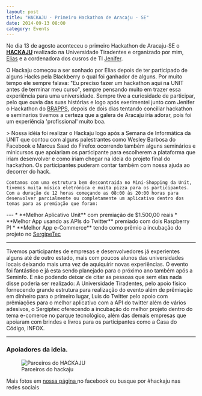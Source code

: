 ```yaml
---
layout: post
title: "HACKAJU - Primeiro Hackathon de Aracaju - SE"
date: 2014-09-13 08:00
category: Events
---
```


<p class="txt-post">
    No dia 13 de agosto aconteceu o primeiro Hackathon de Aracaju-SE o <a href="https://hackaju.com.br"><b>HACKAJU</b></a> realizado na Universidade Tiradentes e organizado por mim, 
    <a href="https://github.com/eliasdevelop">Elias</a> e a cordenadora dos cusros de TI <a href="http://lattes.cnpq.br/9297698513235759">Jenifer</a>.
</p>

<p class="txt-post">
	O Hackaju começou a ser sonhado por Elias depois de ter participado de alguns Hacks pela Blackberry o qual foi ganhador de alguns. Por muito tempo ele sempre falava: "Eu preciso fazer um hackathon aqui na UNIT antes de terminar meu curso", sempre pensando muito em trazer essa experiência para uma universidade. Sempre tive a curiosidade de participar, pelo que ouvia das suas histórias e logo após exerimentei junto com Jenifer o Hackathon do <a href="http://brappsbrasil.com/">BRAPPS</a>, depois de dois dias tentando conciliar hackathon e seminarios tivemos a certeza que a galera de Aracaju iria adorar, pois foi um experiência 'profissional' muito boa.
</p>

<p class="txt-post">>
	Nossa idéia foi realizar o Hackaju logo após a Semana de Informática da UNIT que contou com alguns palestrantes como Wesley Barbosa do Facebook e Marcus Saad do Firefox ocorrendo também alguns seminários e minicursos que apoiariam os participante para escolherem a plataforma que iriam desenvolver e como iriam chegar na ideia do projeto final do hackathon. Os participantes puderam contar também com nossa ajuda ao decorrer do hack. 

	Contamos com uma estrutura bem descontraida no Mini-Shopping da Unit, tivemos muita música eletrônica e muita pizza para os participantes. Com a duração de 12 horas começando as 08:00 às 20:00 horas para desenvolver parcialmente ou completamente um aplicativo dentro dos temas para as premiação que foram:
</p>
---
* **Melhor Aplicativo Unit** com premiação de $1.500,00 reais
* **Melhor App usando as APIs do Twitter** premiado com dois Raspberry PI
* **Melhor App e-Commerce** tendo como prêmio a incubação do projeto no <a href="http://www.sergipetec.se.gov.br/">SergipeTec</a>

---

<p class="txt-post">
	Tivemos participantes de empresas e desenvolvedores já experientes alguns até de outro estado, mais com poucos alunos das universidades locais deixando mais uma vez de aquiquirir novas experiências. O evento foi fantástico e já esta sendo planejado para o próximo ano também após a Seminfo. E não podendo deixar de citar as pessoas que sem elas nada disse poderia ser realizado: A Universidade Tiradentes, pelo apoio físico fornecendo grande estrutura para realização do evento além de prêmiação em dinheiro para o primeiro lugar, Luis do Twitter pelo apoio com prêmiações para o melhor aplicativo com a API do twitter além de vários adesivos, o Sergiptec oferecendo a incubação do melhor projeto dentro do tema e-comerce no parque tecnológico, além das demais empresas que apoiaram com brindes e livros para os participantes como a Casa do Código, INFOX.
</p>

---
<h3>
    Apoiadores da ideia.
</h3>
<figure>

<img src="http://rafastavares.github.io/SitePessoal/public/img/posts/talk_hackaju.png" alt="Parceiros do HACKAJU"/>

<figcaption>Parceiros do hackaju</figcaption>
</figure>
<p>Mais fotos em <a href="https://www.facebook.com/hackaju">nossa página </a> no facebook ou busque por #hackaju nas redes sociais</p>
